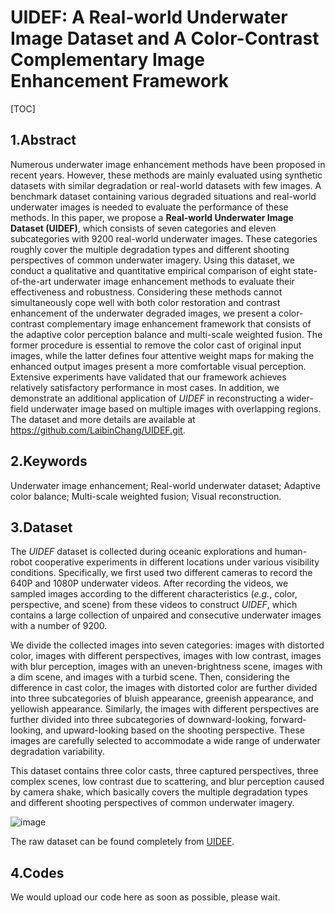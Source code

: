 # UIDEF: A Real-world Underwater Image Dataset and A Color-Contrast Complementary Image Enhancement Framework

[TOC]

## 1.Abstract

Numerous underwater image enhancement methods have been proposed in recent years. However, these methods are mainly evaluated using synthetic datasets with similar degradation or real-world datasets with few images. A benchmark dataset containing various degraded situations and real-world underwater images is needed to evaluate the performance of these methods. In this paper, we propose a **Real-world Underwater Image Dataset (UIDEF)**, which consists of seven categories and eleven subcategories with 9200 real-world underwater images. These categories roughly cover the multiple degradation types and different shooting perspectives of common underwater imagery. Using this dataset, we conduct a qualitative and quantitative empirical comparison of eight state-of-the-art underwater image enhancement methods to evaluate their effectiveness and robustness. Considering these methods cannot simultaneously cope well with both color restoration and contrast enhancement of the underwater degraded images, we present a color-contrast complementary image enhancement framework that consists of the adaptive color perception balance and multi-scale weighted fusion. The former procedure is essential to remove the color cast of original input images, while the latter defines four attentive weight maps for making the enhanced output images present a more comfortable visual perception. Extensive experiments have validated that our framework achieves relatively satisfactory performance in most cases. In addition, we demonstrate an additional application of *UIDEF* in reconstructing a wider-field underwater image based on multiple images with overlapping regions. The dataset and more details are available at https://github.com/LaibinChang/UIDEF.git.

## 2.Keywords

Underwater image enhancement; Real-world underwater dataset; Adaptive color balance; Multi-scale weighted fusion; Visual reconstruction.

## 3.Dataset

The *UIDEF* dataset is collected during oceanic explorations and human-robot cooperative experiments in different locations under various visibility conditions. Specifically, we first used two different cameras to record the 640P and 1080P underwater videos. After recording the videos, we sampled images according to the different characteristics (*e.g.*, color, perspective, and scene) from these videos to construct *UIDEF*, which contains a large collection of unpaired and consecutive underwater images with a number of 9200.

We divide the collected images into seven categories: images with distorted color, images with different perspectives, images with low contrast, images with blur perception, images with an uneven-brightness scene, images with a dim scene, and images with a turbid scene. Then, considering the difference in cast color, the images with distorted color are further divided into three subcategories of bluish appearance, greenish appearance, and yellowish appearance. Similarly, the images with different perspectives are further divided into three subcategories of downward-looking, forward-looking, and upward-looking based on the shooting perspective. These images are carefully selected to accommodate a wide range of underwater degradation variability.

This dataset contains three color casts, three captured perspectives, three complex scenes, low contrast due to scattering, and blur perception caused by camera shake, which basically covers the multiple degradation types and different shooting perspectives of common underwater imagery.

![image](https://user-images.githubusercontent.com/88143736/168535408-4344d264-bd79-47b0-9897-962510411666.png)

The raw dataset can be found completely from [UIDEF](https://pan.baidu.com/s/1pQsfrdaZONvl2oyWnAetVw?pwd=UIDE).

## 4.Codes

We would upload our code here as soon as possible, please wait.
